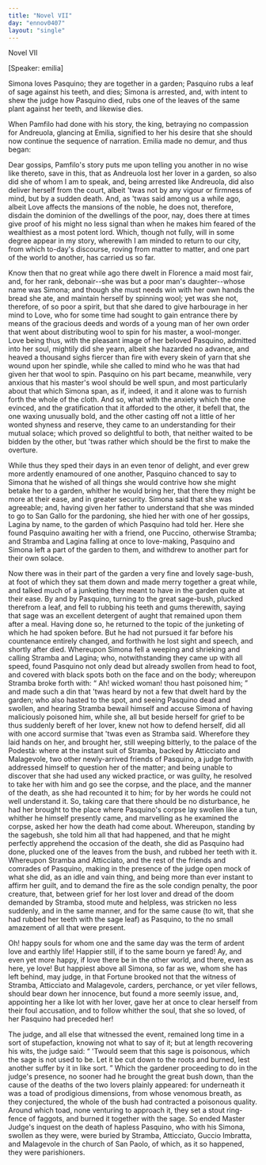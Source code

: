 ```yaml
---
title: "Novel VII"
day: "ennov0407"
layout: "single"
---
```

<html>
 <head>
 </head>
 <body>
  <div id="nov0407" type="novella" who="emilia">
   <head>
    Novel VII
   </head>
   <p>
    [Speaker: emilia]
   </p>
   <argument>
    <p>
     <milestone id="p04070001"/>
     <!--(i)-->
     Simona loves Pasquino; they are together in a garden;
 Pasquino rubs a leaf of sage against his teeth, and
 dies; Simona is arrested, and, with intent to shew
 the judge how Pasquino died, rubs one of the leaves of
 the same plant against her teeth, and likewise dies.
     <!--(/i)-->
    </p>
   </argument>
   <div3 type="commentary" who="author">
    <p>
     <milestone id="p04070002"/>
     <!--(sc)-->
     When
     <!--(/sc)-->
     Pamfilo had done with his story, the king, betraying no
 compassion for Andreuola, glancing at Emilia, signified to her his
 desire that she should now continue the sequence of narration.
 Emilia made no demur, and thus began:
    </p>
   </div3>
   <div3 type="commentary" who="emilia">
    <p>
     <milestone id="p04070003"/>
     Dear gossips, Pamfilo's story puts me upon telling you another in
	no wise like thereto, save in this, that as Andreuola lost her lover in
	a garden, so also did she of whom I am to speak, and, being arrested
	like Andreuola, did also deliver herself from the court, albeit 'twas
	not by any vigour or firmness of mind, but by a sudden death.
     <milestone id="p04070004"/>
     And,
	as 'twas said among us a while ago, albeit Love affects the mansions
	of the noble, he does not, therefore, disdain the dominion of the
	dwellings of the poor, nay, does there at times give proof of his might
	no less signal than when he makes him feared of the wealthiest as a
	most potent lord.
     <milestone id="p04070005"/>
     Which, though not fully, will in some degree
	appear in my story, wherewith I am minded to return to our city,
	from which to-day's discourse, roving from matter to matter, and
	one part of the world to another, has carried us so far.
    </p>
   </div3>
   <p>
    <milestone id="p04070006"/>
    Know then that no great while ago there dwelt in Florence a
 maid most fair, and, for her rank, debonair--she was but a poor
 man's daughter--whose name was Simona; and though she must
 needs win with her own hands the bread she ate, and maintain
 herself by spinning wool; yet was she not, therefore, of so poor a
    <pb n="310"/>
    spirit, but that she dared to give harbourage in her mind to Love,
 who for some time had sought to gain entrance there by means of
 the gracious deeds and words of a young man of her own order that
 went about distributing wool to spin for his master, a wool-monger.
    <milestone id="p04070007"/>
    Love being thus, with the pleasant image of her beloved Pasquino,
 admitted into her soul, mightily did she yearn, albeit she hazarded no
 advance, and heaved a thousand sighs fiercer than fire with every
 skein of yarn that she wound upon her spindle, while she called to
 mind who he was that had given her that wool to spin.
    <milestone id="p04070008"/>
    Pasquino
 on his part became, meanwhile, very anxious that his master's wool
 should be well spun, and most particularly about that which Simona
 span, as if, indeed, it and it alone was to furnish forth the whole of
 the cloth.
    <milestone id="p04070009"/>
    And so, what with the anxiety which the one evinced,
 and the gratification that it afforded to the other, it befell that, the
 one waxing unusually bold, and the other casting off not a little
 of her wonted shyness and reserve, they came to an understanding
 for their mutual solace; which proved so delightful to both, that
 neither waited to be bidden by the other, but 'twas rather which
 should be the first to make the overture.
   </p>
   <p>
    <milestone id="p04070010"/>
    While thus they sped their days in an even tenor of delight, and
 ever grew more ardently enamoured of one another, Pasquino
 chanced to say to Simona that he wished of all things she would
 contrive how she might betake her to a garden, whither he would
 bring her, that there they might be more at their ease, and in greater
 security.
    <milestone id="p04070011"/>
    Simona said that she was agreeable; and, having given her
 father to understand that she was minded to go to San Gallo for the
 pardoning, she hied her with one of her gossips, Lagina by name, to
 the garden of which Pasquino had told her. Here she found
 Pasquino awaiting her with a friend, one Puccino, otherwise Stramba;
 and Stramba and Lagina falling at once to love-making, Pasquino
 and Simona left a part of the garden to them, and withdrew to
 another part for their own solace.
   </p>
   <p>
    <milestone id="p04070012"/>
    Now there was in their part of the garden a very fine and lovely
 sage-bush, at foot of which they sat them down and made merry
 together a great while, and talked much of a junketing they meant
 to have in the garden quite at their ease. By and by Pasquino,
 turning to the great sage-bush, plucked therefrom a leaf, and fell to
 rubbing his teeth and gums therewith, saying that sage was an
    <pb n="311"/>
    excellent detergent of aught that remained upon them after a meal.
    <milestone id="p04070013"/>
    Having done so, he returned to the topic of the junketing of which
 he had spoken before. But he had not pursued it far before his
 countenance entirely changed, and forthwith he lost sight and speech,
 and shortly after died.
    <milestone id="p04070014"/>
    Whereupon Simona fell a weeping and
 shrieking and calling Stramba and Lagina; who, notwithstanding
 they came up with all speed, found Pasquino not only dead but
 already swollen from head to foot, and covered with black spots both
 on the face and on the body; whereupon Stramba broke forth
 with:
    <q direct="unspecified">
     Ah! wicked woman! thou hast poisoned him;
    </q>
    <milestone id="p04070015"/>
    and made
 such a din that 'twas heard by not a few that dwelt hard by the
 garden; who also hasted to the spot, and seeing Pasquino dead and
 swollen, and hearing Stramba bewail himself and accuse Simona of
 having maliciously poisoned him, while she, all but beside herself for
 grief to be thus suddenly bereft of her lover, knew not how to defend
 herself, did all with one accord surmise that 'twas even as Stramba
 said.
    <milestone id="p04070016"/>
    Wherefore they laid hands on her, and brought her, still
 weeping bitterly, to the palace of the Podest&agrave;: where at the instant
 suit of Stramba, backed by Atticciato and Malagevole, two other
 newly-arrived friends of Pasquino, a judge forthwith addressed himself
 to question her of the matter; and being unable to discover
 that she had used any wicked practice, or was guilty, he resolved to
 take her with him and go see the corpse, and the place, and the
 manner of the death, as she had recounted it to him; for by her
 words he could not well understand it.
    <milestone id="p04070017"/>
    So, taking care that there
 should be no disturbance, he had her brought to the place where
 Pasquino's corpse lay swollen like a tun, whither he himself presently
 came, and marvelling as he examined the corpse, asked her
 how the death had come about.
    <milestone id="p04070018"/>
    Whereupon, standing by the sagebush,
 she told him all that had happened, and that he might perfectly
 apprehend the occasion of the death, she did as Pasquino had
 done, plucked one of the leaves from the bush, and rubbed her teeth
 with it. Whereupon Stramba and Atticciato, and the rest of the
 friends and comrades of Pasquino, making in the presence of the
 judge open mock of what she did, as an idle and vain thing, and
 being more than ever instant to affirm her guilt, and to demand the
 fire as the sole condign penalty, the poor creature, that, between
 grief for her lost lover and dread of the doom demanded by Stramba,
    <pb n="312"/>
    stood mute and helpless, was stricken no less suddenly, and in the
 same manner, and for the same cause (to wit, that she had rubbed
 her teeth with the sage leaf) as Pasquino, to the no small amazement
 of all that were present.
   </p>
   <p>
    <milestone id="p04070019"/>
    Oh! happy souls for whom one and the same day was the
 term of ardent love and earthly life! Happier still, if to the
 same bourn ye fared! Ay, and even yet more happy, if love
 there be in the other world, and there, even as here, ye love!
    <milestone id="p04070020"/>
    But happiest above all Simona, so far as we, whom she has left
 behind, may judge, in that Fortune brooked not that the witness of
 Stramba, Atticciato and Malagevole, carders, perchance, or yet viler
 fellows, should bear down her innocence, but found a more seemly
 issue, and, appointing her a like lot with her lover, gave her at once
 to clear herself from their foul accusation, and to follow whither the
 soul, that she so loved, of her Pasquino had preceded her!
   </p>
   <p>
    <milestone id="p04070021"/>
    The judge, and all else that witnessed the event, remained long
 time in a sort of stupefaction, knowing not what to say of it; but at
 length recovering his wits, the judge said:
    <q direct="unspecified">
     'Twould seem that
 this sage is poisonous, which the sage is not used to be. Let it be
 cut down to the roots and burned, lest another suffer by it in like
 sort.
    </q>
    <milestone id="p04070022"/>
    Which the gardener proceeding to do in the judge's presence, no sooner
 had he brought the great bush down, than the cause of the deaths of
 the two lovers plainly appeared:
    <milestone id="p04070023"/>
    for underneath it was a toad of prodigious
 dimensions, from whose venomous breath, as they conjectured,
 the whole of the bush had contracted a poisonous quality. Around
 which toad, none venturing to approach it, they set a stout ring-fence
 of faggots, and burned it together with the sage. So ended Master
 Judge's inquest on the death of hapless Pasquino,
    <milestone id="p04070024"/>
    who with his
 Simona, swollen as they were, were buried by Stramba, Atticciato,
 Guccio Imbratta, and Malagevole in the church of San Paolo, of
 which, as it so happened, they were parishioners.
   </p>
  </div>
 </body>
</html>
